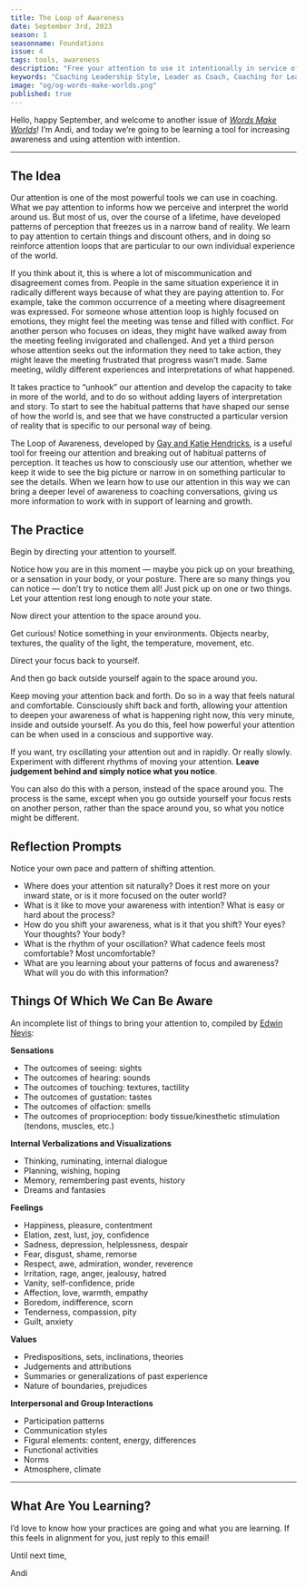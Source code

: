 ```yaml
---
title: The Loop of Awareness
date: September 3rd, 2023
season: 1
seasonname: Foundations
issue: 4
tags: tools, awareness
description: "Free your attention to use it intentionally in service of developing potential and deepening self awareness."
keywords: "Coaching Leadership Style, Leader as Coach, Coaching for Leaders, Manager as Coach"
image: "og/og-words-make-worlds.png"
published: true
---
```


Hello, happy September, and welcome to another issue of [_Words Make Worlds_](https://methodandmatter.com/words-make-worlds)! I’m Andi, and today we’re going to be learning a tool for increasing awareness and using attention with intention.

---

## The Idea
Our attention is one of the most powerful tools we can use in coaching. What we pay attention to informs how we perceive and interpret the world around us. But most of us, over the course of a lifetime, have developed patterns of perception that freezes us in a narrow band of reality. We learn to pay attention to certain things and discount others, and in doing so reinforce attention loops that are particular to our own individual experience of the world.

If you think about it, this is where a lot of miscommunication and disagreement comes from. People in the same situation experience it in radically different ways because of what they are paying  attention to. For example, take the common occurrence of a meeting where disagreement was expressed. For someone whose attention loop is highly focused on emotions, they might feel the meeting was tense and filled with conflict. For another person who focuses on ideas, they might have walked away from the meeting feeling invigorated and challenged. And yet a third person whose attention seeks out the information they need to take action, they might leave the meeting frustrated that progress wasn’t made. Same meeting, wildly different experiences and interpretations of what happened.

It takes practice to “unhook” our attention and develop the capacity to take in more of the world, and to do so without adding layers of interpretation and story. To start to see the habitual patterns that have shaped our sense of how the world is, and see that we have constructed a particular version of reality that is specific to our personal way of being.

The Loop of Awareness, developed by [Gay and Katie Hendricks](https://hendricks.com), is a useful tool for freeing our attention and breaking out of habitual patterns of perception. It teaches us how to consciously use our attention, whether we keep it wide to see the big picture or narrow in on something particular to see the details. When we learn how to use our attention in this way we can bring a deeper level of awareness to coaching conversations, giving us more information to work with in support of learning and growth.

## The Practice

Begin by directing your attention to yourself.

Notice how you are in this moment &mdash; maybe you pick up on your breathing, or a sensation in your body, or your posture. There are so many things you can notice &mdash; don’t try to notice them all! Just pick up on one or two things. Let your attention rest long enough to note your state.

Now direct your attention to the space around you.

Get curious! Notice something in your environments. Objects nearby, textures, the quality of the light, the temperature, movement, etc.

Direct your focus back to yourself.

And then go back outside yourself again to the space around you.

Keep moving your attention back and forth. Do so in a way that feels natural and comfortable. Consciously shift back and forth, allowing your attention to deepen your awareness of what is happening right now, this very minute, inside and outside yourself. As you do this, feel how powerful your attention can be when used in a conscious and supportive way.

If you want, try oscillating your attention out and in rapidly. Or really slowly. Experiment with different rhythms of moving your attention. **Leave judgement behind and simply notice what you notice**.

You can also do this with a person, instead of the space around you. The process is the same, except when you go outside yourself your focus rests on another person, rather than the space around you, so what you notice might be different.

## Reflection Prompts
Notice your own pace and pattern of shifting attention.

- Where does your attention sit naturally? Does it rest more on your inward state, or is it more focused on the outer world?
- What is it like to move your awareness with intention? What is easy or hard about the process?
- How do you shift your awareness, what is it that you shift? Your eyes? Your thoughts? Your body?
- What is the rhythm of your oscillation? What cadence feels most comfortable? Most uncomfortable?
- What are you learning about your patterns of focus and awareness? What will you do with this information?

## Things Of Which We Can Be Aware
An incomplete list of things to bring your attention to, compiled by [Edwin Nevis](https://www.routledge.com/Organizational-Consulting-A-Gestalt-Approach/Nevis/p/book/9780881632491):

**Sensations**

- The outcomes of seeing: sights
- The outcomes of hearing: sounds
- The outcomes of touching: textures, tactility
- The outcomes of gustation: tastes
- The outcomes of olfaction: smells
- The outcomes of proprioception: body tissue/kinesthetic stimulation (tendons, muscles, etc.)

**Internal Verbalizations and Visualizations**

- Thinking, ruminating, internal dialogue
- Planning, wishing, hoping
- Memory, remembering past events, history
- Dreams and fantasies

**Feelings**

- Happiness, pleasure, contentment
- Elation, zest, lust, joy, confidence
- Sadness, depression, helplessness, despair
- Fear, disgust, shame, remorse
- Respect, awe, admiration, wonder, reverence
- Irritation, rage, anger, jealousy, hatred
- Vanity, self-confidence, pride
- Affection, love, warmth, empathy
- Boredom, indifference, scorn
- Tenderness, compassion, pity
- Guilt, anxiety

**Values**

- Predispositions, sets, inclinations, theories
- Judgements and attributions
- Summaries or generalizations of past experience
- Nature of boundaries, prejudices

**Interpersonal and Group Interactions**

- Participation patterns
- Communication styles
- Figural elements: content, energy, differences
- Functional activities
- Norms
- Atmosphere, climate

---

## What Are You Learning?
I’d love to know how your practices are going and what you are learning. If this feels in alignment for you, just reply to this email!

Until next time,

Andi
